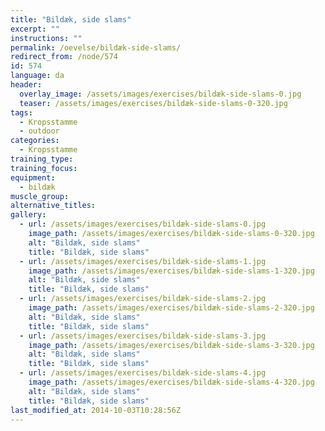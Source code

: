 ```yaml
---
title: "Bildæk, side slams"
excerpt: ""
instructions: ""
permalink: /oevelse/bildæk-side-slams/
redirect_from: /node/574
id: 574
language: da
header:
  overlay_image: /assets/images/exercises/bildæk-side-slams-0.jpg
  teaser: /assets/images/exercises/bildæk-side-slams-0-320.jpg
tags:
  - Kropsstamme
  - outdoor
categories:
  - Kropsstamme
training_type: 
training_focus: 
equipment:
  - bildæk
muscle_group:
alternative_titles:
gallery:
  - url: /assets/images/exercises/bildæk-side-slams-0.jpg
    image_path: /assets/images/exercises/bildæk-side-slams-0-320.jpg
    alt: "Bildæk, side slams"
    title: "Bildæk, side slams"
  - url: /assets/images/exercises/bildæk-side-slams-1.jpg
    image_path: /assets/images/exercises/bildæk-side-slams-1-320.jpg
    alt: "Bildæk, side slams"
    title: "Bildæk, side slams"
  - url: /assets/images/exercises/bildæk-side-slams-2.jpg
    image_path: /assets/images/exercises/bildæk-side-slams-2-320.jpg
    alt: "Bildæk, side slams"
    title: "Bildæk, side slams"
  - url: /assets/images/exercises/bildæk-side-slams-3.jpg
    image_path: /assets/images/exercises/bildæk-side-slams-3-320.jpg
    alt: "Bildæk, side slams"
    title: "Bildæk, side slams"
  - url: /assets/images/exercises/bildæk-side-slams-4.jpg
    image_path: /assets/images/exercises/bildæk-side-slams-4-320.jpg
    alt: "Bildæk, side slams"
    title: "Bildæk, side slams"
last_modified_at: 2014-10-03T10:28:56Z
---
```



